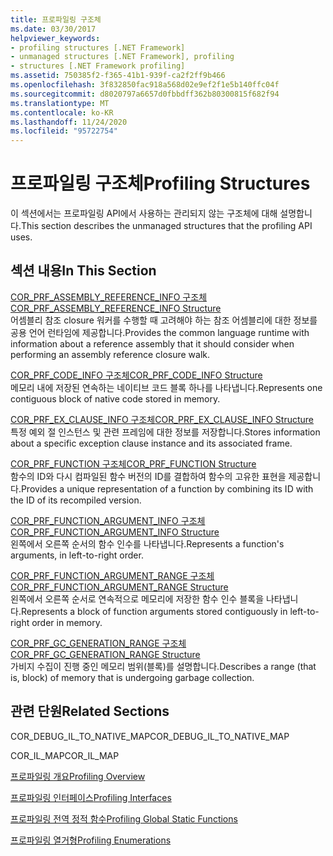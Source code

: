 ```yaml
---
title: 프로파일링 구조체
ms.date: 03/30/2017
helpviewer_keywords:
- profiling structures [.NET Framework]
- unmanaged structures [.NET Framework], profiling
- structures [.NET Framework profiling]
ms.assetid: 750385f2-f365-41b1-939f-ca2f2ff9b466
ms.openlocfilehash: 3f832850fac918a568d02e9ef2f1e5b140ffc04f
ms.sourcegitcommit: d8020797a6657d0fbbdff362b80300815f682f94
ms.translationtype: MT
ms.contentlocale: ko-KR
ms.lasthandoff: 11/24/2020
ms.locfileid: "95722754"
---
```

# <a name="profiling-structures"></a><span data-ttu-id="31e46-102">프로파일링 구조체</span><span class="sxs-lookup"><span data-stu-id="31e46-102">Profiling Structures</span></span>

<span data-ttu-id="31e46-103">이 섹션에서는 프로파일링 API에서 사용하는 관리되지 않는 구조체에 대해 설명합니다.</span><span class="sxs-lookup"><span data-stu-id="31e46-103">This section describes the unmanaged structures that the profiling API uses.</span></span>  
  
## <a name="in-this-section"></a><span data-ttu-id="31e46-104">섹션 내용</span><span class="sxs-lookup"><span data-stu-id="31e46-104">In This Section</span></span>  

 [<span data-ttu-id="31e46-105">COR_PRF_ASSEMBLY_REFERENCE_INFO 구조체</span><span class="sxs-lookup"><span data-stu-id="31e46-105">COR_PRF_ASSEMBLY_REFERENCE_INFO Structure</span></span>](cor-prf-assembly-reference-info-structure.md)  
 <span data-ttu-id="31e46-106">어셈블리 참조 closure 워커를 수행할 때 고려해야 하는 참조 어셈블리에 대한 정보를 공용 언어 런타임에 제공합니다.</span><span class="sxs-lookup"><span data-stu-id="31e46-106">Provides the common language runtime with information about a reference assembly that it should consider when performing an assembly reference closure walk.</span></span>  
  
 [<span data-ttu-id="31e46-107">COR_PRF_CODE_INFO 구조체</span><span class="sxs-lookup"><span data-stu-id="31e46-107">COR_PRF_CODE_INFO Structure</span></span>](cor-prf-code-info-structure.md)  
 <span data-ttu-id="31e46-108">메모리 내에 저장된 연속하는 네이티브 코드 블록 하나를 나타냅니다.</span><span class="sxs-lookup"><span data-stu-id="31e46-108">Represents one contiguous block of native code stored in memory.</span></span>  
  
 [<span data-ttu-id="31e46-109">COR_PRF_EX_CLAUSE_INFO 구조체</span><span class="sxs-lookup"><span data-stu-id="31e46-109">COR_PRF_EX_CLAUSE_INFO Structure</span></span>](cor-prf-ex-clause-info-structure.md)  
 <span data-ttu-id="31e46-110">특정 예외 절 인스턴스 및 관련 프레임에 대한 정보를 저장합니다.</span><span class="sxs-lookup"><span data-stu-id="31e46-110">Stores information about a specific exception clause instance and its associated frame.</span></span>  
  
 [<span data-ttu-id="31e46-111">COR_PRF_FUNCTION 구조체</span><span class="sxs-lookup"><span data-stu-id="31e46-111">COR_PRF_FUNCTION Structure</span></span>](cor-prf-function-structure.md)  
 <span data-ttu-id="31e46-112">함수의 ID와 다시 컴파일된 함수 버전의 ID를 결합하여 함수의 고유한 표현을 제공합니다.</span><span class="sxs-lookup"><span data-stu-id="31e46-112">Provides a unique representation of a function by combining its ID with the ID of its recompiled version.</span></span>  
  
 [<span data-ttu-id="31e46-113">COR_PRF_FUNCTION_ARGUMENT_INFO 구조체</span><span class="sxs-lookup"><span data-stu-id="31e46-113">COR_PRF_FUNCTION_ARGUMENT_INFO Structure</span></span>](cor-prf-function-argument-info-structure.md)  
 <span data-ttu-id="31e46-114">왼쪽에서 오른쪽 순서의 함수 인수를 나타냅니다.</span><span class="sxs-lookup"><span data-stu-id="31e46-114">Represents a function's arguments, in left-to-right order.</span></span>  
  
 [<span data-ttu-id="31e46-115">COR_PRF_FUNCTION_ARGUMENT_RANGE 구조체</span><span class="sxs-lookup"><span data-stu-id="31e46-115">COR_PRF_FUNCTION_ARGUMENT_RANGE Structure</span></span>](cor-prf-function-argument-range-structure.md)  
 <span data-ttu-id="31e46-116">왼쪽에서 오른쪽 순서로 연속적으로 메모리에 저장한 함수 인수 블록을 나타냅니다.</span><span class="sxs-lookup"><span data-stu-id="31e46-116">Represents a block of function arguments stored contiguously in left-to-right order in memory.</span></span>  
  
 [<span data-ttu-id="31e46-117">COR_PRF_GC_GENERATION_RANGE 구조체</span><span class="sxs-lookup"><span data-stu-id="31e46-117">COR_PRF_GC_GENERATION_RANGE Structure</span></span>](cor-prf-gc-generation-range-structure.md)  
 <span data-ttu-id="31e46-118">가비지 수집이 진행 중인 메모리 범위(블록)를 설명합니다.</span><span class="sxs-lookup"><span data-stu-id="31e46-118">Describes a range (that is, block) of memory that is undergoing garbage collection.</span></span>  
  
## <a name="related-sections"></a><span data-ttu-id="31e46-119">관련 단원</span><span class="sxs-lookup"><span data-stu-id="31e46-119">Related Sections</span></span>  

 <span data-ttu-id="31e46-120">COR_DEBUG_IL_TO_NATIVE_MAP</span><span class="sxs-lookup"><span data-stu-id="31e46-120">COR_DEBUG_IL_TO_NATIVE_MAP</span></span>  
  
 <span data-ttu-id="31e46-121">COR_IL_MAP</span><span class="sxs-lookup"><span data-stu-id="31e46-121">COR_IL_MAP</span></span>  
  
 [<span data-ttu-id="31e46-122">프로파일링 개요</span><span class="sxs-lookup"><span data-stu-id="31e46-122">Profiling Overview</span></span>](profiling-overview.md)  
  
 [<span data-ttu-id="31e46-123">프로파일링 인터페이스</span><span class="sxs-lookup"><span data-stu-id="31e46-123">Profiling Interfaces</span></span>](profiling-interfaces.md)  
  
 [<span data-ttu-id="31e46-124">프로파일링 전역 정적 함수</span><span class="sxs-lookup"><span data-stu-id="31e46-124">Profiling Global Static Functions</span></span>](profiling-global-static-functions.md)  
  
 [<span data-ttu-id="31e46-125">프로파일링 열거형</span><span class="sxs-lookup"><span data-stu-id="31e46-125">Profiling Enumerations</span></span>](profiling-enumerations.md)
